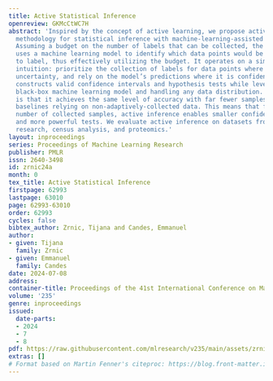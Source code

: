 ```yaml
---
title: Active Statistical Inference
openreview: GKMcCtWC7H
abstract: 'Inspired by the concept of active learning, we propose active inference—a
  methodology for statistical inference with machine-learning-assisted data collection.
  Assuming a budget on the number of labels that can be collected, the methodology
  uses a machine learning model to identify which data points would be most beneficial
  to label, thus effectively utilizing the budget. It operates on a simple yet powerful
  intuition: prioritize the collection of labels for data points where the model exhibits
  uncertainty, and rely on the model’s predictions where it is confident. Active inference
  constructs valid confidence intervals and hypothesis tests while leveraging any
  black-box machine learning model and handling any data distribution. The key point
  is that it achieves the same level of accuracy with far fewer samples than existing
  baselines relying on non-adaptively-collected data. This means that for the same
  number of collected samples, active inference enables smaller confidence intervals
  and more powerful tests. We evaluate active inference on datasets from public opinion
  research, census analysis, and proteomics.'
layout: inproceedings
series: Proceedings of Machine Learning Research
publisher: PMLR
issn: 2640-3498
id: zrnic24a
month: 0
tex_title: Active Statistical Inference
firstpage: 62993
lastpage: 63010
page: 62993-63010
order: 62993
cycles: false
bibtex_author: Zrnic, Tijana and Candes, Emmanuel
author:
- given: Tijana
  family: Zrnic
- given: Emmanuel
  family: Candes
date: 2024-07-08
address:
container-title: Proceedings of the 41st International Conference on Machine Learning
volume: '235'
genre: inproceedings
issued:
  date-parts:
  - 2024
  - 7
  - 8
pdf: https://raw.githubusercontent.com/mlresearch/v235/main/assets/zrnic24a/zrnic24a.pdf
extras: []
# Format based on Martin Fenner's citeproc: https://blog.front-matter.io/posts/citeproc-yaml-for-bibliographies/
---
```

